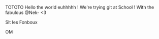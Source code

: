 TOTOTO
Hello the world euhhhhh !
We're trying git at School !
With the fabulous @Nek- <3

Slt les Fonboux

OM